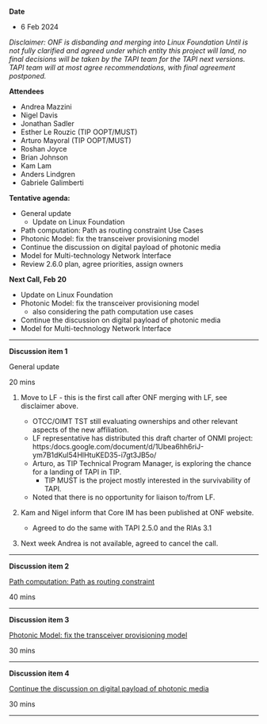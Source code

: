 **Date**
- 6 Feb 2024

_Disclaimer:_
_ONF is disbanding and merging into Linux Foundation_
_Until is not fully clarified and agreed under which entity this project will land,_
_no final decisions will be taken by the TAPI team for the TAPI next versions._
_TAPI team will at most agree recommendations, with final agreement postponed._

**Attendees**
- Andrea Mazzini
- Nigel Davis
- Jonathan Sadler
- Esther Le Rouzic (TIP OOPT/MUST)
- Arturo Mayoral (TIP OOPT/MUST)
- Roshan Joyce
- Brian Johnson
- Kam Lam
- Anders Lindgren
- Gabriele Galimberti

**Tentative agenda:**
- General update
  + Update on Linux Foundation
- Path computation: Path as routing constraint Use Cases
- Photonic Model: fix the transceiver provisioning model
- Continue the discussion on digital payload of photonic media
- Model for Multi-technology Network Interface
- Review 2.6.0 plan, agree priorities, assign owners

**Next Call, Feb 20**

- Update on Linux Foundation
- Photonic Model: fix the transceiver provisioning model
  + also considering the path computation use cases
- Continue the discussion on digital payload of photonic media
- Model for Multi-technology Network Interface

-------------------------------------------------------------------------------------
**Discussion item 1**

General update

20 mins

1) Move to LF - this is the first call after ONF merging with LF, see disclaimer above.
   - OTCC/OIMT TST still evaluating ownerships and other relevant aspects of the new affiliation.
   - LF representative has distributed this draft charter of ONMI project:
     https:/docs.google.com/document/d/1Ubea6hh6riJ-ym7B1dKuI54HlHtuKED35-i7gt3JB5o/
   - Arturo, as TIP Technical Program Manager, is exploring the chance for a landing of TAPI in TIP.
     + TIP MUST is the project mostly interested in the survivability of TAPI.
   - Noted that there is no opportunity for liaison to/from LF.

2) Kam and Nigel inform that Core IM has been published at ONF website.
   + Agreed to do the same with TAPI 2.5.0 and the RIAs 3.1

3) Next week Andrea is not available, agreed to cancel the call.


-------------------------------------------------------------------------------------
**Discussion item 2**

[Path computation: Path as routing constraint](https://github.com/Open-Network-Models-and-Interfaces-ONMI/TAPI/discussions/577)

40 mins

-------------------------------------------------------------------------------------
**Discussion item 3**

[Photonic Model: fix the transceiver provisioning model](https://github.com/Open-Network-Models-and-Interfaces-ONMI/TAPI/discussions/578)

30 mins

-------------------------------------------------------------------------------------
**Discussion item 4**

[Continue the discussion on digital payload of photonic media](https://github.com/Open-Network-Models-and-Interfaces-ONMI/TAPI/discussions/575)

30 mins

-------------------------------------------------------------------------------------